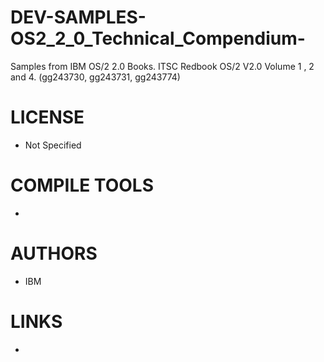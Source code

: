 DEV-SAMPLES-OS2_2_0_Technical_Compendium-
=========================================

Samples from IBM OS/2 2.0 Books.  ITSC Redbook OS/2 V2.0 Volume 1 , 2 and 4. (gg243730, gg243731, gg243774)

LICENSE
===============
* Not Specified

COMPILE TOOLS
===============
* 
 
AUTHORS
===============
* IBM

LINKS
===============
* 
